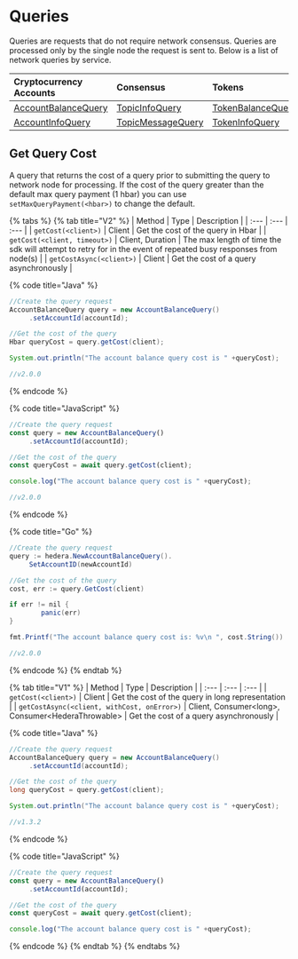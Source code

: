 # Queries

Queries are requests that do not require network consensus. Queries are processed only by the single node the request is sent to. Below is a list of network queries by service.

| Cryptocurrency Accounts | Consensus | Tokens | File Service | Smart Contracts |
| :--- | :--- | :--- | :--- | :--- |
| [AccountBalanceQuery](cryptocurrency/get-account-balance.md) | [TopicInfoQuery](consensus/get-topic-info.md) | [TokenBalanceQuery](tokens/get-account-token-balance.md) | [FileContentsQuery](file-storage/get-file-contents.md) | [ContractCallQuery](smart-contracts/get-smart-contract-bytecode.md) |
| [AccountInfoQuery](cryptocurrency/get-account-info.md) | [TopicMessageQuery](consensus/get-topic-message.md) | [TokenInfoQuery](tokens/get-token-info.md) | [FileInfoQuery](file-storage/get-file-info.md) | [ContractByteCodeQuery](../hedera-api/smart-contracts/smartcontractservice.md) |

## Get Query Cost

A query that returns the cost of a query prior to submitting the query to network node for processing. If the cost of the query greater than the default max query payment \(1 hbar\) you can use `setMaxQueryPayment(<hbar>)` to change the default. 

{% tabs %}
{% tab title="V2" %}
| Method | Type | Description |
| :--- | :--- | :--- |
| `getCost(<client>)` | Client | Get the cost of the query in Hbar |
| `getCost(<client, timeout>)` | Client, Duration | The max length of time the sdk will attempt to retry for in the event of repeated busy responses from node\(s\) |
| `getCostAsync(<client>)` | Client | Get the cost of a query asynchronously  |

{% code title="Java" %}
```java
//Create the query request
AccountBalanceQuery query = new AccountBalanceQuery()
     .setAccountId(accountId);

//Get the cost of the query
Hbar queryCost = query.getCost(client);

System.out.println("The account balance query cost is " +queryCost);

//v2.0.0
```
{% endcode %}

{% code title="JavaScript" %}
```javascript
//Create the query request
const query = new AccountBalanceQuery()
     .setAccountId(accountId);

//Get the cost of the query
const queryCost = await query.getCost(client);

console.log("The account balance query cost is " +queryCost);

//v2.0.0
```
{% endcode %}

{% code title="Go" %}
```java
//Create the query request
query := hedera.NewAccountBalanceQuery().
     SetAccountID(newAccountId)

//Get the cost of the query
cost, err := query.GetCost(client)

if err != nil {
		panic(err)
}

fmt.Printf("The account balance query cost is: %v\n ", cost.String())

//v2.0.0
```
{% endcode %}
{% endtab %}

{% tab title="V1" %}
| Method | Type | Description |
| :--- | :--- | :--- |
| `getCost(<client>)` | Client | Get the cost of the query in long representation |
| `getCostAsync(<client, withCost, onError>)` | Client, Consumer&lt;long&gt;, Consumer&lt;HederaThrowable&gt; | Get the cost of a query asynchronously  |

{% code title="Java" %}
```java
//Create the query request
AccountBalanceQuery query = new AccountBalanceQuery()
     .setAccountId(accountId);

//Get the cost of the query
long queryCost = query.getCost(client);

System.out.println("The account balance query cost is " +queryCost);

//v1.3.2
```
{% endcode %}

{% code title="JavaScript" %}
```javascript
//Create the query request
const query = new AccountBalanceQuery()
     .setAccountId(accountId);

//Get the cost of the query
const queryCost = await query.getCost(client);

console.log("The account balance query cost is " +queryCost);
```
{% endcode %}
{% endtab %}
{% endtabs %}

## 

